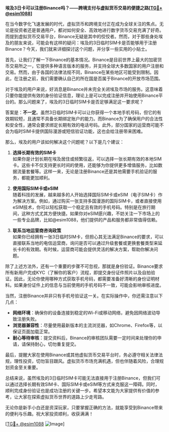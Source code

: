 **埃及3日卡可以注册Binance吗？——跨境支付与虚拟货币交易的便捷之路[[TG💪+ @esim1088](https://t.me/s/esim1088)]**

在当今数字化飞速发展的时代，虚拟货币和跨境支付正在成为全球关注的焦点。无论是投资者还是普通用户，都对如何安全、高效地进行数字货币交易充满了好奇。而提到虚拟货币交易平台，Binance无疑是其中的佼佼者。然而，对于那些身处埃及的朋友来说，可能会有这样的疑问：埃及的3日临时SIM卡是否能够用于注册Binance？今天，我们就来详细探讨这个问题，并分享一些实用的小贴士。

首先，让我们了解一下Binance的基本情况。Binance是目前世界上最大的加密货币交易所之一，它提供多种语言版本的服务，并支持全球大多数国家的用户注册和交易。然而，由于各国的法律法规不同，Binance在某些地区可能受到限制。因此，在注册之前，我们需要确认自己的所在国是否属于Binance的开放市场范围。

对于埃及的用户来说，好消息是Binance并未完全关闭埃及市场的服务。这意味着只要你能提供有效的身份验证信息，理论上是可以完成注册并开始使用Binance平台的。那么问题来了，埃及的3日临时SIM卡是否足够满足这一要求呢？

答案是：**不一定**。虽然3日临时SIM卡可以让你获得一个本地手机号码，但它的有效期较短，且通常不具备长期绑定账户的能力。而Binance为了确保用户的合法性和安全性，通常会要求绑定长期有效的电话号码。此外，部分国家的运营商可能不会为临时SIM卡提供国际漫游或短信验证功能，这也会给注册带来困难。

那么，埃及的用户该如何解决这个问题呢？以下是几个建议：

1. **选择长期有效的SIM卡**  
   如果你是计划长期在埃及居住或频繁往返，可以选择一张长期有效的本地SIM卡。这些卡不仅支持更长时间的使用，还能够为你提供更多增值服务，比如数据流量套餐等。这样一来，无论是注册Binance还是其他需要手机验证的服务，都能更加顺利。

2. **使用国际SIM卡或eSIM**  
   随着科技的发展，越来越多的人开始选择国际SIM卡或eSIM（电子SIM卡）作为解决方案。例如，通过购买一张支持多国漫游的国际SIM卡，或者直接使用eSIM技术，你可以轻松获取一个稳定且有效的手机号码。特别是在旅行期间，这种方式尤其方便快捷。如果你对eSIM感兴趣，不妨关注一下市场上的一些专业品牌，比如@esim1088，他们提供的产品和服务都非常值得信赖。

3. **联系当地运营商咨询政策**  
   如果你已经拥有一张3日临时SIM卡，但担心其无法满足Binance的要求，可以直接联系当地的电信运营商，询问是否可以通过升级套餐或更换套餐类型来延长卡的有效期。有时候，运营商可能会提供灵活的解决方案，帮助你解决问题。

除了上述方法外，还有一个重要的步骤不可忽视，那就是身份验证。Binance要求所有新用户完成KYC（了解你的客户）流程，即提交身份证件照片以及自拍验证。因此，无论你使用哪种方式获取手机号码，都需要准备好清晰的身份证明材料。如果身份证件上的信息与当前使用的手机号码不一致，可能会影响审核进度。

当然，注册Binance并非只有手机号验证这一关。在实际操作中，你还需注意以下几点：

- **网络环境**：确保你的设备连接到稳定的Wi-Fi或移动网络，避免因网络波动导致注册失败。
- **浏览器兼容性**：尽量使用最新版本的主流浏览器，如Chrome、Firefox等，以保证页面加载正常。
- **耐心等待审核**：提交资料后，Binance的审核团队需要一定时间来处理你的申请，请保持耐心，切勿重复提交。

最后，提醒大家在使用Binance或其他虚拟货币交易平台时，务必遵守相关法律法规，理性投资，切勿盲目跟风。虚拟货币市场充满机遇，但也伴随着风险，合理规划资金至关重要。

总结来说，虽然埃及的3日临时SIM卡可能无法直接用于注册Binance，但我们可以通过选择长期有效SIM卡、国际SIM卡或eSIM等方式来克服这一障碍。同时，顺利完成身份验证也是成功注册的关键一步。希望本文能为大家提供有价值的参考，让大家在探索虚拟货币世界的道路上少走弯路。

无论你是新手小白还是资深玩家，只要掌握正确的方法，就能享受到Binance带来的便利与乐趣。祝大家投资顺利，收获满满！  

[[TG💪+ @esim1088](https://t.me/s/esim1088) ![Image](https://i.postimg.cc/4NQfJmqS/Snipaste-2025-05-13-00-14-12.png)]